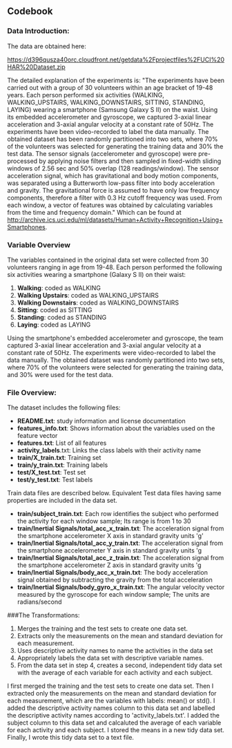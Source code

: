 ## Codebook

### Data Introduction:
The data are obtained here:

https://d396qusza40orc.cloudfront.net/getdata%2Fprojectfiles%2FUCI%20HAR%20Dataset.zip

The detailed explanation of the experiments is:
"The experiments have been carried out with a group of 30 volunteers within an age bracket of 19-48 years. Each person performed six activities (WALKING, WALKING_UPSTAIRS, WALKING_DOWNSTAIRS, SITTING, STANDING, LAYING) wearing a smartphone (Samsung Galaxy S II) on the waist. Using its embedded accelerometer and gyroscope, we captured 3-axial linear acceleration and 3-axial angular velocity at a constant rate of 50Hz. The experiments have been video-recorded to label the data manually. The obtained dataset has been randomly partitioned into two sets, where 70% of the volunteers was selected for generating the training data and 30% the test data. 
The sensor signals (accelerometer and gyroscope) were pre-processed by applying noise filters and then sampled in fixed-width sliding windows of 2.56 sec and 50% overlap (128 readings/window). The sensor acceleration signal, which has gravitational and body motion components, was separated using a Butterworth low-pass filter into body acceleration and gravity. The gravitational force is assumed to have only low frequency components, therefore a filter with 0.3 Hz cutoff frequency was used. From each window, a vector of features was obtained by calculating variables from the time and frequency domain."
Which can be found at http://archive.ics.uci.edu/ml/datasets/Human+Activity+Recognition+Using+Smartphones.

### Variable Overview
The variables contained in the original data set were collected from 30 volunteers ranging in age from 19-48. Each person performed the following six activities wearing a smartphone (Galaxy S II) on their waist:

1. **Walking**: coded as WALKING
2. **Walking Upstairs**: coded as WALKING_UPSTAIRS
3. **Walking Downstairs**: coded as WALKING_DOWNSTAIRS
4. **Sitting**: coded as SITTING
5. **Standing**: coded as STANDING
6. **Laying**: coded as LAYING

Using the smartphone's embedded accelerometer and gyroscope, the team captured 3-axial linear acceleration and 3-axial angular velocity at a constant rate of 50Hz. The experiments were video-recorded to label the data manually. The obtained dataset was randomly partitioned into two sets, where 70% of the volunteers were selected for generating the training data, and 30% were used for the test data.

### File Overview:
The dataset includes the following files:

* **README.txt**: study information and license documentation 
* **features_info.txt**: Shows information about the variables used on the feature vector 
* **features.txt**: List of all features 
* **activity_labels**.txt: Links the class labels with their activity name 
* **train/X_train.txt**: Training set 
* **train/y_train.txt**: Training labels 
* **test/X_test.txt**: Test set 
* **test/y_test.txt**: Test labels 

Train data files are described below. Equivalent Test data files having same properties are included in the data set.

* **train/subject_train.txt**: Each row identifies the subject who performed the activity for each window sample; Its range is from 1 to 30
* **train/Inertial Signals/total_acc_x_train.txt**: The acceleration signal from the smartphone accelerometer X axis in standard gravity units 'g'
* **train/Inertial Signals/total_acc_y_train.txt**: The acceleration signal from the smartphone accelerometer Y axis in standard gravity units 'g 
* **train/Inertial Signals/total_acc_z_train.txt**: The acceleration signal from the smartphone accelerometer Z axis in standard gravity units 'g
* **train/Inertial Signals/body_acc_x_train.txt**: The body acceleration signal obtained by subtracting the gravity from the total acceleration
* **train/Inertial Signals/body_gyro_x_train.txt**: The angular velocity vector measured by the gyroscope for each window sample; The units are radians/second

###The Transformations:

1. Merges the training and the test sets to create one data set.
2. Extracts only the measurements on the mean and standard deviation for each measurement. 
3. Uses descriptive activity names to name the activities in the data set
4. Appropriately labels the data set with descriptive variable names. 
5. From the data set in step 4, creates a second, independent tidy data set with the average of each variable for each activity and each subject.

I first merged the training and the test sets to create one data set. Then I extracted only the measurements on the mean and standard deviation for each measurement, which are the variables with labels: mean() or std().
I added the descriptive activity names column to this data set and labelled the descriptive activity names according to 'activity_labels.txt'. I added the subject column to this data set and calcaluted the average of each variable for each activity and each subject. I stored the means in a new tidy data set. Finally, I wrote this tidy data set to a text file.
